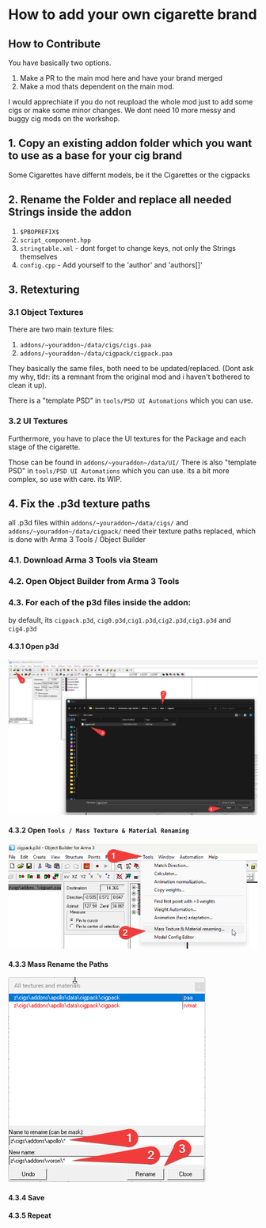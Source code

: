 # How to add your own cigarette brand

## How to Contribute

You have basically two options.
1. Make a PR to the main mod here and have your brand merged
2. Make a mod thats dependent on the main mod.

I would apprechiate if you do not reupload the whole mod just to add some cigs or make some minor changes.
We dont need 10 more messy and buggy cig mods on the workshop.


## 1. Copy an existing addon folder which you want to use as a base for your cig brand
Some Cigarettes have differnt models, be it the Cigarettes or the cigpacks

## 2. Rename the Folder and replace all needed Strings inside the addon
1. `$PBOPREFIX$`
2. `script_component.hpp`
3. `stringtable.xml` - dont forget to change keys, not only the Strings themselves
4. `config.cpp` - Add yourself to the 'author' and 'authors[]'

## 3. Retexturing
### 3.1 Object Textures
There are two main texture files:
1. `addons/~youraddon~/data/cigs/cigs.paa`
2. `addons/~youraddon~/data/cigpack/cigpack.paa`
   
They basically the same files, both need to be updated/replaced. (Dont ask my why, tldr: its a remnant from the original mod and i haven't bothered to clean it up).

There is a "template PSD" in `tools/PSD UI Automations` which you can use.

### 3.2 UI Textures
Furthermore, you have to place the UI textures for the Package and each stage of the cigarette.

Those can be found in `addons/~youraddon~/data/UI/`
There is also "template PSD" in `tools/PSD UI Automations` which you can use. its a bit more complex, so use with care. its WIP.


## 4. Fix the .p3d texture paths
all .p3d files within `addons/~youraddon~/data/cigs/` and `addons/~youraddon~/data/cigpack/` need their texture paths replaced, which is done with Arma 3 Tools / Object Builder

### 4.1. Download Arma 3 Tools via Steam

### 4.2. Open Object Builder from Arma 3 Tools

### 4.3. For each of the p3d files inside the addon:
by default, its `cigpack.p3d`, `cig0.p3d`,`cig1.p3d`,`cig2.p3d`,`cig3.p3d` and `cig4.p3d`

#### 4.3.1 Open p3d
![alt text](image.png)

#### 4.3.2 Open `Tools / Mass Texture & Material Renaming`
![alt text](image-1.png)

#### 4.3.3 Mass Rename the Paths
![alt text](image-2.png)

#### 4.3.4 Save

#### 4.3.5 Repeat
